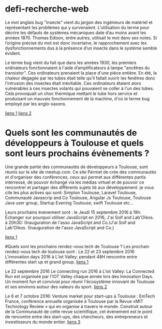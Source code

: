# defi-recherche-web

Le mot anglais bug "insecte" vient du jargon des ingénieurs de matériel et représentant les problèmes qui y survenaient. L’utilisation du terme pour décrire les défauts de systèmes mécaniques date d’au moins avant les années 1870. Thomas Edison, entre autres, utilisait le mot dans ses notes. Si l’origine précise du mot est donc incertaine, le rapprochement avec les dysfonctionnements dus à la présence d’un insecte dans le système semble évident.

Le terme bug vient du fait que dans les années 1930, les premiers ordinateurs fonctionnaient à l'aide d’amplificateurs à lampe "ancêtres du transistor". Ces ordinateurs prenaient la place d'une pièce entière. En été, la chaleur dégagée par les tubes était telle qu'il fallait ouvrir les fenêtres donc l'intrusion des insectes était inévitable. Ces ordinateurs étaient alors vulnérables à ces insectes volants qui pouvaient se coller à l'un des tubes. Cela provoquait un choc thermique mettant le tube hors service et produisant un mauvais fonctionnement de la machine, d'où le terme bug employé par les anglo-saxons.

[liens 1](https://fr.wikipedia.org/wiki/Bug_(informatique))
[liens 2](erwww.sciencesetavenir.fr/high-tech/20131209.OBS8838/google-celebre-grace-hopp-decouvreuse-du-premier-vrai-bug-informatique.html)

# Quels sont les communautés de développeurs à Toulouse et quels sont leurs prochains évènements ?
 
Une grande partie des communautés de développeurs à Toulouse, sont réunis sur le site de meetup.com.
Ce site Permet de crée des communautés et d'organiser des conférences, ceux qui permet aux différentes partis interressé, de pouvoir échangé via les médias virtuel et de pouvoir ce rencontrer et partager des différents sujets lié aux développement.
je vous cite les  plus actives qui sont:
Simplon Toulouse, Laravel Toulouse, Communauté Javascrip and Co Toulouse, Angular Js Toulouse, Toulouse Java user group, Startup Evening Toulouse, swift Toulouse etc...

Leurs prochains évenement sont : le Jeudi 15 septembre 2016 à 19h: Échanger sur pourquoi utiliser JavaScript en 2016, J'ai Soif and Lab'Oïkos.
à 20h30: (Inauguration de l'asso JavaScript and Co.)J'ai Soif and Lab'Oïkos. (Inauguration de l'asso JavaScript and Co.)

[liens 1](http://www.meetup.com/fr-FR/cities/fr/toulouse/)

#Quels sont les prochains rendez-vous tech de Toulouse ?
Les prochain rendez-vous tech de toulouse sont :
Le 22 et 23 septembre 2016 
L'innovation days 2016 à L'iot Valley: pendant 48H rencontre entre différentes start up et grand group.
[liens 1](http://innovation-day.fr/)

Le 22 septembre 2016
Le connecting run 2016 à L'iot Valley: La Connected Run est organisée par l'IOT Valley chaque année lors des Innovation Days. Un moment fun et convivial pour réunir l'écosystème innovant de Toulouse et ses environs autour des valeurs du sport.
[liens 2](http://innovation-day.fr/connected-run/)

Le 6 et 7 octobre 2016: 
Venture market pour start-ups à Toulouse :  EmTech France, conférence annuelle organisée à Toulouse par la Revue «MIT Technology Review » qui en organise à travers le monde. Construit autour de la Communauté de cette revue scientifique, cet événement est le point de rencontre entre des start-ups, des chercheurs, des entrepreneurs et investisseurs du monde entier.
[liens 3](http://www.marketing-territorial.org/2016/05/venture-market-pour-start-ups-a-toulouse-en-octobre-2016.html)